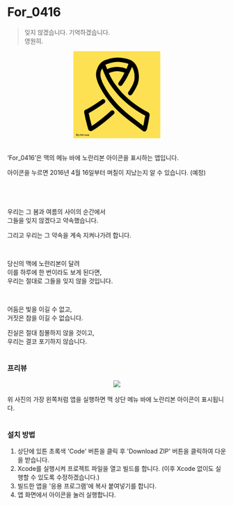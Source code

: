 # For_0416

> 잊지 않겠습니다. 기억하겠습니다. <br>
영원히.

<p align="center">
<img width="200px" src="./image/For_0416__logo.png"/>
</p>
<br>
‘For_0416’은 맥의 메뉴 바에 노란리본 아이콘을 표시하는 앱입니다.

아이콘을 누르면 2016년 4월 16일부터 며칠이 지났는지 알 수 있습니다. (예정)

#
<br>

우리는 그 봄과 여름의 사이의 순간에서\
그들을 잊지 않겠다고 약속했습니다.

그리고 우리는 그 약속을 계속 지켜나가려 합니다.

<br>

당신의 맥에 노란리본이 달려 \
이를 하루에 한 번이라도 보게 된다면,\
우리는 절대로 그들을 잊지 않을 것입니다.

<br>

어둠은 빛을 이길 수 없고,\
거짓은 참을 이길 수 없습니다.


진실은 절대 침몰하지 않을 것이고,\
우리는 결코 포기하지 않습니다.
<br>


#

### 프리뷰
<p align="center">
<img src="./image/스크린샷 2020-08-06 오전 7.28.15.png"/>
</p>

위 사진의 가장 왼쪽처럼 앱을 실행하면 맥 상단 메뉴 바에 노란리본 아이콘이 표시됩니다.

#

### 설치 방법

1. 상단에 있튼 초록색 'Code' 버튼을 클릭 후 'Download ZIP' 버튼을 클릭하여 다운을 받습니다.
2. Xcode를 실행시켜 프로젝트 파일을 열고 빌드를 합니다. (이후 Xcode 없이도 실행할 수 있도록 수정하겠습니다.)
3. 빌드한 앱을 '응용 프로그램'에 복사 붙여넣기를 합니다.
4. 앱 화면에서 아이콘을 눌러 실행합니다.
